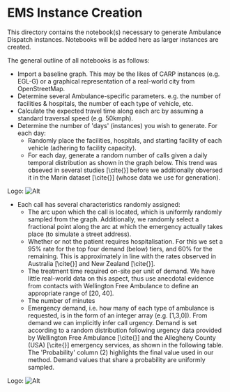 # EMS Instance Creation

This directory contains the notebook(s) necessary to generate Ambulance Dispatch instances. Notebooks will be added here as larger instances are created. 

The general outline of all notebooks is as follows: 
* Import a baseline graph. This may be the likes of CARP instances (e.g. EGL-G) or a graphical representation of a real-world city from OpenStreetMap.
* Determine several Ambulance-specific parameters. e.g. the number of facilities & hospitals, the number of each type of vehicle, etc. 
* Calculate the expected travel time along each arc by assuming a standard traversal speed (e.g. 50kmph).
* Determine the number of 'days' (instances) you wish to generate. For each day:
  * Randomly place the facilities, hospitals, and starting facility of each vehicle (adhering to facility capacity).  
  * For each day, generate a random number of calls given a daily temporal distribution as shown in the graph below. This trend was obseved in several studies [\cite{}] before we additionally obversed it in the Marin dataset [\cite{}] (whose data we use for generation).   

Logo: ![Alt](/calls_graph.png "Daily Call Generation Distribution")

* Each call has several characteristics randomly assigned:
  * The arc upon which the call is located, which is uniformly randomly sampled from the graph. Additionally, we randomly select a fractional point along the arc at which the emergency actually takes place (to simulate a street address).  
  * Whether or not the patient requires hospitalisation. For this we set a 95% rate for the top four demand (below) tiers, and 60% for the remaining. This is approximately in line with the rates observed in Australia [\cite{}] and New Zealand [\cite{}].
  * The treatment time required on-site per unit of demand. We have little real-world data on this aspect, thus use anecdotal evidence from contacts with Wellington Free Ambulance to define an appropriate range of [20, 40]. 
  * The number of minutes 
  * Emergency demand, i.e. how many of each type of ambulance is requested, is in the form of an integer array (e.g. [1,3,0]). From demand we can implicitly infer call urgency. Demand is set according to a random distribution following urgency data provided by Wellington Free Ambulance [\cite{}] and the Allegheny County (USA) [\cite{}] emergency services, as shown in the following table. The 'Probability' column (2) highlights the final value used in our method. Demand values that share a probability are uniformly sampled.  

Logo: ![Alt](/demand_table.png "Demand Probability Distribution")
